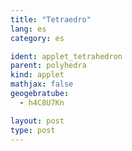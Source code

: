 ```yaml
---
title: "Tetraedro"
lang: es
category: es

ident: applet_tetrahedron
parent: polyhedra
kind: applet
mathjax: false
geogebratube:
  - h4C8U7Kn

layout: post
type: post
---
```


<div style="height:600px; width:800px; margin: auto;" id="applet_containerh4C8U7Kn"></div>